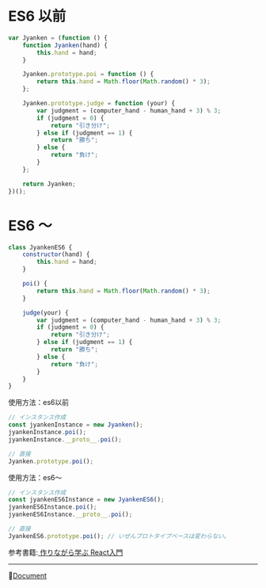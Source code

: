 # ES6 以前
```js
var Jyanken = (function () {
    function Jyanken(hand) {
        this.hand = hand;
    }

    Jyanken.prototype.poi = function () {
        return this.hand = Math.floor(Math.random() * 3);
    };

    Jyanken.prototype.judge = function (your) {
        var judgment = (computer_hand - human_hand + 3) % 3;
        if (judgment = 0) {
            return "引き分け";
        } else if (judgment == 1) {
            return "勝ち";
        } else {
            return "負け";
        }
    };

    return Jyanken;
})();
```

# ES6 ～
```js
class JyankenES6 {
    constructor(hand) {
        this.hand = hand;
    }

    poi() {
        return this.hand = Math.floor(Math.random() * 3);
    }

    judge(your) {
        var judgment = (computer_hand - human_hand + 3) % 3;
        if (judgment = 0) {
            return "引き分け";
        } else if (judgment == 1) {
            return "勝ち";
        } else {
            return "負け";
        }
    }
}
```
使用方法：es6以前
```js
// インスタンス作成
const jyankenInstance = new Jyanken();
jyankenInstance.poi();
jyankenInstance.__proto__.poi();

// 直接
Jyanken.prototype.poi();
```

使用方法：es6～
```js
// インスタンス作成
const jyankenES6Instance = new JyankenES6();
jyankenES6Instance.poi();
jyankenES6Instance.__proto__.poi();

// 直接
JyankenES6.prototype.poi(); // いぜんプロトタイプベースは変わらない。
```

  
参考書籍:[ 作りながら学ぶ React入門](https://www.amazon.co.jp/%E4%BD%9C%E3%82%8A%E3%81%AA%E3%81%8C%E3%82%89%E5%AD%A6%E3%81%B6React%E5%85%A5%E9%96%80-%E5%90%89%E7%94%B0%E8%A3%95%E7%BE%8E-ebook/dp/B07BB96LXJ?_encoding=UTF8&dib_tag=se&dib=eyJ2IjoiMSJ9.dGfEEJ68xoDsZK-FSeywFoXyn8eCePORV-GN_hb5kD_N4fdCjfB2bpJmPLFTKrnUszWu6Xg34D-WvN3GOKzCrBF3zaho-GfwYIk2mWnbe15JUF_SJs2qLyrPD_GCwXNr6ca4yly_hme58ByPG1sx6zbQue1d62Re7QZwkihUdaEOtL6V4phKJSkTcTcg9nQmirekXggRfOAYbpDd81gJuyCbShRaFCkVvws5saXdX_gXojbiVFCbKCfFTZSQ0ZRniJFI4Nq0Oq6X6-XBpALxnR_ArJ8O_bbspd8WsfodxFg.FMv94BPiQmHNnllDNMZtydLOoPrV0D6wKCpAJDTYLqw&qid=1721108162&sr=8-1&linkCode=ll1&tag=ka2yukimori-22&linkId=27930a5a9ca238eccd7df94c50db6a96&language=ja_JP&ref_=as_li_ss_tl)
  
  
---  

📖[Document](document.md)
